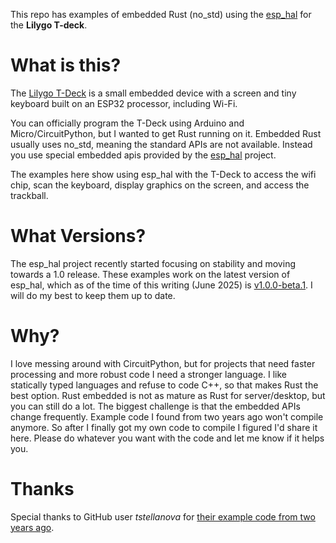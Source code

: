 This repo has examples of embedded Rust (no_std) using the [esp_hal](https://github.com/esp-rs/esp-hal) for 
the **Lilygo T-deck**.

# What is this?

The [Lilygo T-Deck](https://lilygo.cc/products/t-deck?srsltid=AfmBOopOffpUkKoRUwHZOJjJLkhJ82Lr_EBmVzEzuBQSIlQjM8_idPMr) is
a small embedded device with a screen and tiny keyboard built on an ESP32 processor, including Wi-Fi.

You can officially program the T-Deck using Arduino and Micro/CircuitPython, but I wanted to get Rust running on it. 
Embedded Rust usually uses no_std, meaning the standard APIs are not available. Instead you use special embedded apis provided
by the [esp_hal](https://github.com/esp-rs/esp-hal) project. 

The examples here show using esp_hal with the T-Deck to access the wifi chip, scan the keyboard, display graphics on
the screen, and access the trackball.

# What Versions?

The esp_hal project recently started focusing on stability and moving towards a 1.0 release.  These examples
work on the latest version of esp_hal, which as of the time of this writing (June 2025) is
[v1.0.0-beta.1](https://github.com/esp-rs/esp-hal/releases/tag/esp-hal-v1.0.0-beta.1). I will do my best
to keep them up to date.

# Why?

I love messing around with CircuitPython, but for projects that need faster processing and more robust code I need
a stronger language. I like statically typed languages and refuse to code C++, so that makes Rust
the best option. Rust embedded is not as mature as Rust for server/desktop, but you can still do a lot. The biggest
challenge is that the embedded APIs change frequently. Example code I found from two years ago won't compile anymore.
So after I finally got my own code to compile I figured I'd share it here. Please do whatever you want
with the code and let me know if it helps you.

# Thanks

Special thanks to GitHub user *tstellanova* for [their example code from two years ago](https://github.com/tstellanova/tweedeck).


